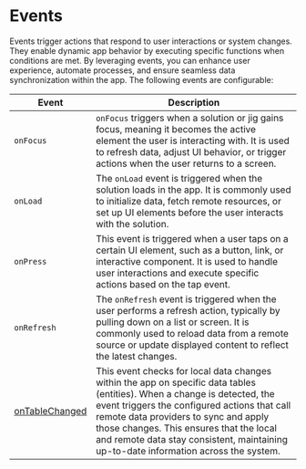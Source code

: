 # Events

Events trigger actions that respond to user interactions or system changes. They enable dynamic app behavior by executing specific functions when conditions are met. By leveraging events, you can enhance user experience, automate processes, and ensure seamless data synchronization within the app. The following events are configurable:

| **Event**                                   | **Description**                                                                                                                                                                                                                                                                                                                                      |
| ------------------------------------------- | ---------------------------------------------------------------------------------------------------------------------------------------------------------------------------------------------------------------------------------------------------------------------------------------------------------------------------------------------------- |
| `onFocus`                                   | `onFocus` triggers when a solution or jig gains focus, meaning it becomes the active element the user is interacting with. It is used to refresh data, adjust UI behavior, or trigger actions when the user returns to a screen.                                                                                                                     |
| `onLoad`                                    | The `onLoad` event is triggered when the solution loads in the app. It is commonly used to initialize data, fetch remote resources, or set up UI elements before the user interacts with the solution.                                                                                                                                               |
| `onPress`                                   | This event is triggered when a user taps on a certain UI element, such as a button, link, or interactive component. It is used to handle user interactions and execute specific actions based on the tap event.                                                                                                                                      |
| `onRefresh`                                 | The `onRefresh` event is triggered when the user performs a refresh action, typically by pulling down on a list or screen. It is commonly used to reload data from a remote source or update displayed content to reflect the latest changes.                                                                                                        |
| [onTableChanged](./Events/onTableChange.md) | This event checks for local data changes within the app on specific data tables (entities). When a change is detected, the event triggers the configured actions that call remote data providers to sync and apply those changes. This ensures that the local and remote data stay consistent, maintaining up-to-date information across the system. |
